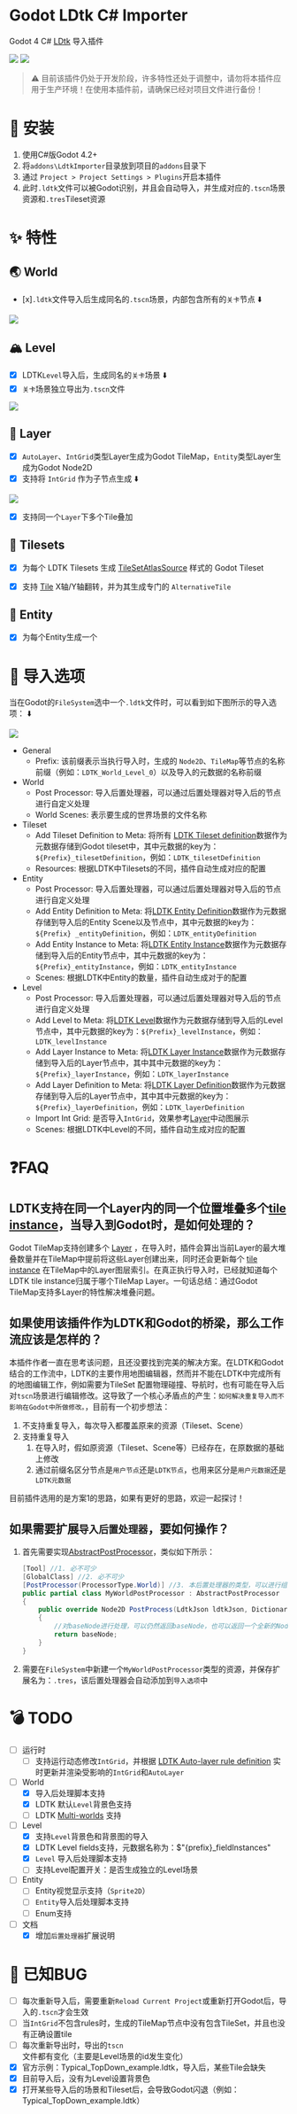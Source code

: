 ﻿# Godot LDtk C# Importer

Godot 4 C# [LDtk](https://ldtk.io/) 导入插件

![](https://img.shields.io/badge/Godot%20.NET-4.2%2B-%20?logo=godotengine&color=%23478CBF) ![](https://img.shields.io/badge/LDtk%201.4.1-%20?color=%23FFCC00)

> ⚠️ 目前该插件仍处于开发阶段，许多特性还处于调整中，请勿将本插件应用于生产环境！在使用本插件前，请确保已经对项目文件进行备份！

# 📖 安装

1. 使用C#版Godot 4.2+
2. 将`addons\LdtkImporter`目录放到项目的`addons`目录下
3. 通过 `Project > Project Settings > Plugins`开启本插件
4. 此时`.ldtk`文件可以被Godot识别，并且会自动导入，并生成对应的`.tscn`场景资源和`.tres`Tileset资源

# ✨ 特性

## 🌏 World

- [x]`.ldtk`文件导入后生成同名的`.tscn`场景，内部包含所有的`关卡`节点 ⬇️

![](img/World.png)


## 🏔️ Level

- [x] LDTK`Level`导入后，生成同名的`关卡`场景 ⬇️
- [x] `关卡`场景独立导出为`.tscn`文件

![](img/Level.png)


## 📄 Layer
- [x] `AutoLayer`、`IntGrid`类型Layer生成为Godot TileMap，`Entity`类型Layer生成为Godot Node2D
- [x] 支持将 `IntGrid` 作为子节点生成 ⬇️

![](img/LayerIntGrid.gif)

- [x] 支持同一个`Layer`下多个Tile叠加


## 🧱 Tilesets
- [x] 为每个 LDTK Tilesets
  生成 [TileSetAtlasSource](https://docs.godotengine.org/en/stable/classes/class_tilesetatlassource.html#class-tilesetatlassource)
  样式的 Godot Tileset
- [x] 支持 [Tile](https://ldtk.io/json/#ldtk-Tile;f) X轴/Y轴翻转，并为其生成专门的 `AlternativeTile`


## 🐸 Entity
- [x] 为每个Entity生成一个


# 🚩 导入选项
当在Godot的`FileSystem`选中一个`.ldtk`文件时，可以看到如下图所示的导入选项： ⬇️

![](img/ImportOptions.png)



* General
    * Prefix: 该前缀表示当执行导入时，生成的 `Node2D`、`TileMap`等节点的名称前缀（例如：`LDTK_World_Level_0`）以及导入的元数据的名称前缀
* World
    * Post Processor: 导入后置处理器，可以通过后置处理器对导入后的节点进行自定义处理
    * World Scenes: 表示要生成的世界场景的文件名称
* Tileset
    * Add Tileset Definition to Meta: 将所有 [LDTK Tileset definition](https://ldtk.io/json/#ldtk-TilesetDefJson)数据作为元数据存储到Godot tileset中，其中元数据的key为：`${Prefix}_tilesetDefinition`，例如：`LDTK_tilesetDefinition`
    * Resources: 根据LDTK中Tilesets的不同，插件自动生成对应的配置
* Entity
    * Post Processor: 导入后置处理器，可以通过后置处理器对导入后的节点进行自定义处理
    * Add Entity Definition to Meta: 将[LDTK Entity Definition](https://ldtk.io/json/#ldtk-EntityDefJson)数据作为元数据存储到导入后的Entity Scene以及节点中，其中元数据的key为：`${Prefix}
      _entityDefinition`，例如：`LDTK_entityDefinition`
    * Add Entity Instance to Meta: 将[LDTK Entity Instance](https://ldtk.io/json/#ldtk-EntityInstanceJson)数据作为元数据存储到导入后的Entity节点中，其中元数据的key为：`${Prefix}_entityInstance`，例如：`LDTK_entityInstance`
    * Scenes: 根据LDTK中Entity的数量，插件自动生成对于的配置
* Level
    * Post Processor: 导入后置处理器，可以通过后置处理器对导入后的节点进行自定义处理
    * Add Level to Meta: 将[LDTK Level](https://ldtk.io/json/#ldtk-LevelJson)数据作为元数据存储到导入后的Level节点中，其中元数据的key为：`${Prefix}_levelInstance`，例如：`LDTK_levelInstance`
    * Add Layer Instance to Meta: 将[LDTK Layer Instance](https://ldtk.io/json/#ldtk-LayerInstanceJson)数据作为元数据存储到导入后的Layer节点中，其中其中元数据的key为：`${Prefix}_layerInstance`，例如：`LDTK_layerInstance`
    * Add Layer Definition to Meta: 将[LDTK Layer Definition](https://ldtk.io/json/#ldtk-LayerDefJson)数据作为元数据存储到导入后的Layer节点中，其中其中元数据的key为：`${Prefix}_layerDefinition`，例如：`LDTK_layerDefinition`
    * Import Int Grid: 是否导入`IntGrid`，效果参考[Layer](#-layer)中动图展示
    * Scenes: 根据LDTK中Level的不同，插件自动生成对应的配置

# ❓FAQ
## LDTK支持在同一个Layer内的同一个位置堆叠多个[tile instance](https://ldtk.io/json/#ldtk-LayerInstanceJson;autoLayerTiles)，当导入到Godot时，是如何处理的？
Godot TileMap支持创建多个 [Layer](https://docs.godotengine.org/en/stable/tutorials/2d/using_tilemaps.html#creating-tilemap-layers)
，在导入时，插件会算出当前Layer的最大堆叠数量并在TileMap中提前将这些Layer创建出来，同时还会更新每个 [tile instance](https://ldtk.io/json/#ldtk-Tile) 在TileMap中的Layer图层索引。在真正执行导入时，已经就知道每个LDTK tile 
instance归属于哪个TileMap Layer。一句话总结：通过Godot TileMap支持多Layer的特性解决堆叠问题。

## 如果使用该插件作为LDTK和Godot的桥梁，那么工作流应该是怎样的？
本插件作者一直在思考该问题，且还没要找到完美的解决方案。在LDTK和Godot结合的工作流中，LDTK的主要作用地图编辑器，然而并不能在LDTK中完成所有的地图编辑工作，例如需要为TileSet
配置物理碰撞、导航时，也有可能在导入后对`tscn`场景进行编辑修改。这导致了一个核心矛盾点的产生：`如何解决重复导入而不影响在Godot中所做修改。`，目前有一个初步想法：
1. 不支持重复导入，每次导入都覆盖原来的资源（Tileset、Scene）
2. 支持重复导入
   1. 在导入时，假如原资源（Tileset、Scene等）已经存在，在原数据的基础上修改
   2. 通过前缀名区分节点是`用户节点`还是`LDTK节点`，也用来区分是`用户元数据`还是`LDTK元数据`

目前插件选用的是方案1的思路，如果有更好的思路，欢迎一起探讨！

## 如果需要扩展`导入后置处理器`，要如何操作？
1. 首先需要实现[AbstractPostProcessor](addons/LdtkImporter/PostProcessor/AbstractPostProcessor.cs)，类似如下所示：
    ```csharp
    [Tool] //1. 必不可少
    [GlobalClass] //2. 必不可少
    [PostProcessor(ProcessorType.World)] //3. 本后置处理器的类型，可以进行组合，例如：[PostProcessor(ProcessorType.World | ProcessorType.Level)] 
    public partial class MyWorldPostProcessor : AbstractPostProcessor
    {
        public override Node2D PostProcess(LdtkJson ldtkJson, Dictionary options, Node2D baseNode)
        {
            //对baseNode进行处理，可以仍然返回baseNode，也可以返回一个全新的Node2D或其子类
            return baseNode;
        }
    }
    ```
2. 需要在`FileSystem`中新建一个`MyWorldPostProcessor`类型的资源，并保存扩展名为：`.tres`，该后置处理器会自动添加到`导入选项`中

# 💣 TODO

- [ ] 运行时
  - [ ] 支持运行动态修改`IntGrid`，并根据 [LDTK Auto-layer rule definition](https://ldtk.io/json/#ldtk-AutoRuleDef) 实时更新并渲染受影响的`IntGrid`和`AutoLayer`
- [ ] World
  - [x] 导入后处理脚本支持
  - [x] LDTK 默认`Level`背景色支持
  - [ ] LDTK [Multi-worlds](https://github.com/deepnight/ldtk/issues/231) 支持
- [ ] Level
  - [x] 支持`Level`背景色和背景图的导入
  - [x] LDTK Level fields支持，元数据名称为：$"{prefix}_fieldInstances"
  - [x] `Level` 导入后处理脚本支持
  - [ ] 支持Level配置开关：是否生成独立的Level场景
- [ ] Entity
  - [ ] Entity视觉显示支持（`Sprite2D`）
  - [ ] `Entity`导入后处理脚本支持
  - [ ] Enum支持
- [ ] 文档
  - [x] 增加`后置处理器`扩展说明

# 🐞 已知BUG
- [ ] 每次重新导入后，需要重新`Reload Current Project`或重新打开Godot后，导入的`.tscn`才会生效
- [ ] 当`IntGrid`不包含rules时，生成的TileMap节点中没有包含TileSet，并且也没有正确设置tile
- [ ] 每次重新导出时，导出的`tscn`文件都有变化（主要是Level场景的id发生变化）
- [x] 官方示例：Typical_TopDown_example.ldtk，导入后，某些Tile会缺失
- [x] 目前导入后，没有为Level设置背景色
- [x] 打开某些导入后的场景和Tileset后，会导致Godot闪退（例如：Typical_TopDown_example.ldtk）